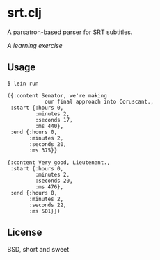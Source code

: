 srt.clj
=======

A parsatron-based parser for SRT subtitles.

*A learning exercise*

Usage
-----

    $ lein run

    ({:content Senator, we're making
                our final approach into Coruscant.,
     :start {:hours 0,
             :minutes 2,
             :seconds 17,
             :ms 440},
     :end {:hours 0,
           :minutes 2,
           :seconds 20,
           :ms 375}}
          
    {:content Very good, Lieutenant.,
     :start {:hours 0,
             :minutes 2,
             :seconds 20,
             :ms 476},
     :end {:hours 0,
           :minutes 2,
           :seconds 22,
           :ms 501}})

License
-------

BSD, short and sweet
